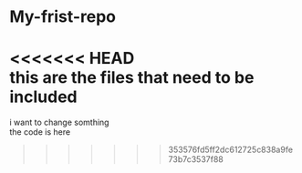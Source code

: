 # My-frist-repo
<<<<<<< HEAD
<br>
this are the files that need to be  included
=======
i want to change somthing
<br>
the code is here
>>>>>>> 353576fd5ff2dc612725c838a9fe73b7c3537f88
